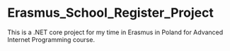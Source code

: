 # Erasmus_School_Register_Project
This is a .NET core project for my time in Erasmus in Poland for Advanced Internet Programming course.
